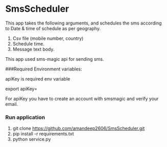 # SmsScheduler

This app takes the following arguments, and schedules the sms
according to Date &amp; time of
schedule as per geography.

1. Csv file (mobile number, country)
2. Schedule time.
3. Message text body.

This app used sms-magic api for sending sms.

###Required Environment variables:

apiKey is required env variable

export apiKey=<sms-magic api key>

For apiKey you have to create an account with smsmagic and verify your email.


### Run application

1. git clone https://github.com/amandeep2606/SmsScheduler.git
2. pip install -r requirements.txt
3. python service.py





